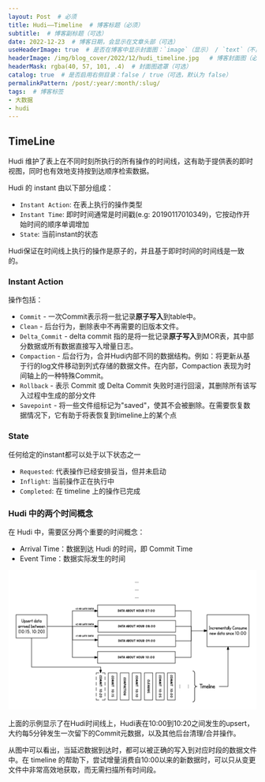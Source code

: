 ```yaml
---
layout: Post  # 必须
title: Hudi——Timeline  # 博客标题（必须）
subtitle:  # 博客副标题（可选）
date: 2022-12-23  # 博客日期，会显示在文章头部（可选）
useHeaderImage: true  # 是否在博客中显示封面图：`image`（显示） / `text`（不显示）（可选，默认为 `text`）
headerImage: /img/blog_cover/2022/12/hudi_timeline.jpg   # 博客封面图（必须，即使上一项选了 `text`，图片也需要在首页显示）
headerMask: rgba(40, 57, 101, .4)  # 封面图遮罩（可选）
catalog: true  # 是否启用右侧目录：false / true（可选，默认为 false）
permalinkPattern: /post/:year/:month/:slug/
tags:  # 博客标签
- 大数据
- hudi
---
```


## TimeLine

Hudi 维护了表上在不同时刻所执行的所有操作的时间线，这有助于提供表的即时视图，同时也有效地支持按到达顺序检索数据。

Hudi 的 instant 由以下部分组成：

- `Instant Action`: 在表上执行的操作类型
- `Instant Time`: 即时时间通常是时间戳(e.g: 20190117010349)，它按动作开始时间的顺序单调增加
- `State`: 当前instant的状态

Hudi保证在时间线上执行的操作是原子的，并且基于即时时间的时间线是一致的。

### Instant Action

操作包括：

- `Commit` - 一次Commit表示将一批记录**原子写入**到table中。
- `Clean` - 后台行为，删除表中不再需要的旧版本文件。
- `Delta_Commit` - delta commit 指的是将一批记录**原子写入**到MOR表，其中部分数据或所有数据直接写入增量日志。
- `Compaction` - 后台行为，合并Hudi内部不同的数据结构。例如：将更新从基于行的log文件移动到列式存储的数据文件。在内部，Compaction 表现为时间轴上的一种特殊Commit。
- `Rollback` - 表示 Commit 或 Delta Commit 失败时进行回滚，其删除所有该写入过程中生成的部分文件
- `Savepoint` - 将一些文件组标记为"saved"，使其不会被删除。在需要恢复数据情况下，它有助于将表恢复到timeline上的某个点

### State

任何给定的instant都可以处于以下状态之一

- `Requested`: 代表操作已经安排妥当，但并未启动
- `Inflight`: 当前操作正在执行中
- `Completed`: 在 timeline 上的操作已完成

### Hudi 中的两个时间概念

在 Hudi 中，需要区分两个重要的时间概念：

- Arrival Time：数据到达 Hudi 的时间，即 Commit Time
- Event Time：数据实际发生的时间

![](./img/hudi_timeline.png)

上面的示例显示了在Hudi时间线上，Hudi表在10:00到10:20之间发生的upsert，大约每5分钟发生一次留下的Commit元数据，以及其他后台清理/合并操作。

从图中可以看出，当延迟数据到达时，都可以被正确的写入到对应时段的数据文件中。在 timeline 的帮助下，尝试增量消费自10:00以来的新数据时，可以只从变更文件中非常高效地获取，而无需扫描所有时间段。

